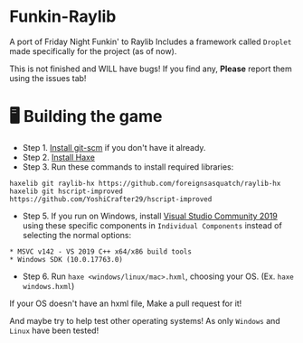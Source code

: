 # Funkin-Raylib
A port of Friday Night Funkin' to Raylib
Includes a framework called `Droplet` made specifically for the project (as of now).

This is not finished and WILL have bugs! If you find any,
**Please** report them using the issues tab!

# 🖥️ Building the game
- Step 1. [Install git-scm](https://git-scm.com/downloads) if you don't have it already.
- Step 2. [Install Haxe](https://haxe.org/download/)
- Step 3. Run these commands to install required libraries:
```
haxelib git raylib-hx https://github.com/foreignsasquatch/raylib-hx
haxelib git hscript-improved https://github.com/YoshiCrafter29/hscript-improved
```
- Step 5. If you run on Windows, install [Visual Studio Community 2019](https://visualstudio.microsoft.com/thank-you-downloading-visual-studio/?sku=community&rel=16&utm_medium=microsoft&utm_source=docs.microsoft.com&utm_campaign=download+from+relnotes&utm_content=vs2019ga+button) using these specific components in `Individual Components` instead of selecting the normal options:
```
* MSVC v142 - VS 2019 C++ x64/x86 build tools
* Windows SDK (10.0.17763.0)
```
- Step 6. Run `haxe <windows/linux/mac>.hxml`, choosing your OS. (Ex. `haxe windows.hxml`)

If your OS doesn't have an hxml file, Make a pull request for it!

And maybe try to help test other operating systems! As only `Windows` and `Linux` have been tested!
